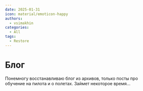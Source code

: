 ```yaml
---
date: 2025-01-31
icon: material/emoticon-happy 
authors:
  - vsimakhin
categories:
  - All
tags:
  - Restore
---
```


# Блог

Понемногу восстанавливаю блог из архивов, только посты про обучение на пилота и о полетах. Займет некоторое время...
